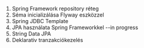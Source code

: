 1. Spring Framework repository réteg
2. Séma inicializálása Flyway eszközzel
3. Spring JDBC Template
4. JPA használata Spring Frameworkkel   --in progress
5. String Data JPA
6. Deklarativ tranzakciókezelés